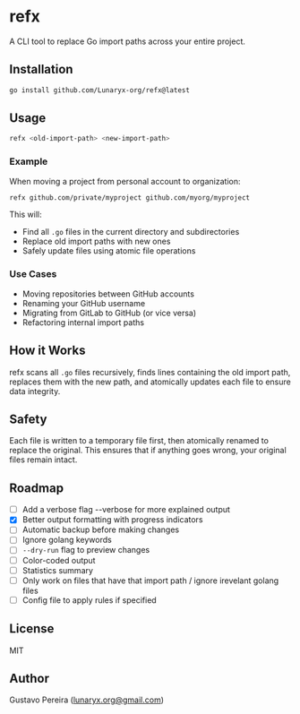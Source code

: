 # refx

A CLI tool to replace Go import paths across your entire project.

## Installation
```bash
go install github.com/Lunaryx-org/refx@latest
```

## Usage
```bash
refx <old-import-path> <new-import-path>
```

### Example

When moving a project from personal account to organization:
```bash
refx github.com/private/myproject github.com/myorg/myproject
```

This will:
- Find all `.go` files in the current directory and subdirectories
- Replace old import paths with new ones
- Safely update files using atomic file operations

### Use Cases

- Moving repositories between GitHub accounts
- Renaming your GitHub username
- Migrating from GitLab to GitHub (or vice versa)
- Refactoring internal import paths

## How it Works

refx scans all `.go` files recursively, finds lines containing the old import path, replaces them with the new path, and atomically updates each file to ensure data integrity.

## Safety

Each file is written to a temporary file first, then atomically renamed to replace the original. This ensures that if anything goes wrong, your original files remain intact.

## Roadmap
- [ ] Add a verbose flag --verbose for more explained output
- [x] Better output formatting with progress indicators
- [ ] Automatic backup before making changes
- [ ] Ignore golang keywords  
- [ ] `--dry-run` flag to preview changes
- [ ] Color-coded output
- [ ] Statistics summary
- [ ] Only work on files that have that import path / ignore irevelant golang files
- [ ] Config file to apply rules if specified

## License

MIT

## Author

Gustavo Pereira (lunaryx.org@gmail.com)
